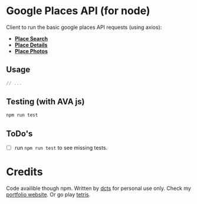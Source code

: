 # Google Places API (for node)

Client to run the basic google places API requests (using axios):
- [**Place Search**](https://developers.google.com/places/web-service/search)
- [**Place Details**](https://developers.google.com/places/web-service/details)
- [**Place Photos**](https://developers.google.com/places/web-service/photos)

## Usage
```js
// ...
```

## Testing (with AVA js)
```js
npm run test
```

## ToDo's
- [ ] run `npm run test` to see missing tests.

# Credits
Code availible though npm. Written by [dcts](www.github.com/dcts) for personal use only. Check my [portfolio website](dcts.github.io/CV/). Or go play [tetris](dcts-tetris-sphere.firebaseapp.com/).
